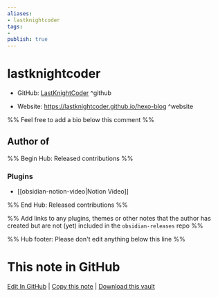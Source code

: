 ```yaml
---
aliases:
- lastknightcoder
tags:
- 
publish: true
---
```


# lastknightcoder

- GitHub: [LastKnightCoder](https://github.com/LastKnightCoder/) ^github
<!-- - Discord: `@` ^discord-->
- Website: <https://lastknightcoder.github.io/hexo-blog> ^website
<!-- - [[Publish sites|Publish site]]: <https://> ^publish-->

%% Feel free to add a bio below this comment %%


## Author of

%% Begin Hub: Released contributions %%
### Plugins
- [[obsidian-notion-video|Notion Video]]

%% End Hub: Released contributions %%

%% Add links to any plugins, themes or other notes that the author has created but are not (yet) included in the `obsidian-releases` repo %%

<!--
### Unlisted plugins
-->

<!--
### Others
-->

<!--
## Sponsor this author
-->

<!-- - [[GitHub sponsors]]: [Sponsor @LastKnightCoder on GitHub Sponsors](https://github.com/sponsors/LastKnightCoder) ^github-sponsor-->
<!-- - [[Buy me a coffee]]: <https://> ^buy-me-a-coffee-->
<!-- - [[PayPal]]: <https://> ^paypal-->
<!-- - [[Patreon]]: <https://> ^patreon-->

<!--
## Follow this author
-->

<!-- - [[YouTube Channels|On YouTube]]: <https://> ^youtube-->
<!-- - Twitter: <https://> ^twitter-->
<!-- - ... -->

%% Hub footer: Please don't edit anything below this line %%

# This note in GitHub

<span class="git-footer">[Edit In GitHub](https://github.dev/obsidian-community/obsidian-hub/blob/main/01%20-%20Community/People/LastKnightCoder.md "git-hub-edit-note") | [Copy this note](https://raw.githubusercontent.com/obsidian-community/obsidian-hub/main/01%20-%20Community/People/LastKnightCoder.md "git-hub-copy-note") | [Download this vault](https://github.com/obsidian-community/obsidian-hub/archive/refs/heads/main.zip "git-hub-download-vault") </span>
